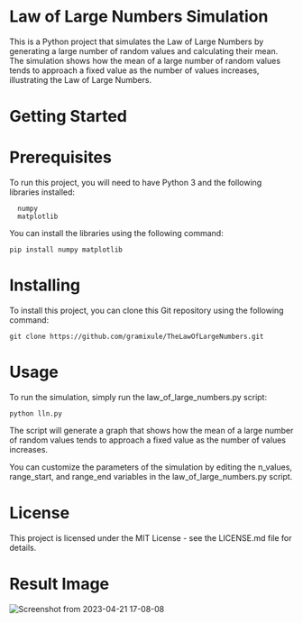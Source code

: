 # Law of Large Numbers Simulation
This is a Python project that simulates the Law of Large Numbers by generating a large number of random values and calculating their mean. The simulation shows how the mean of a large number of random values tends to approach a fixed value as the number of values increases, illustrating the Law of Large Numbers.

# Getting Started
# Prerequisites
To run this project, you will need to have Python 3 and the following libraries installed:
```
  numpy
  matplotlib
```
You can install the libraries using the following command:
  ```
  pip install numpy matplotlib
  ```
# Installing
To install this project, you can clone this Git repository using the following command:
  ```
  git clone https://github.com/gramixule/TheLawOfLargeNumbers.git
  ```
# Usage
To run the simulation, simply run the law_of_large_numbers.py script:
  ```
  python lln.py
  ```
The script will generate a graph that shows how the mean of a large number of random values tends to approach a fixed value as the number of values increases.

You can customize the parameters of the simulation by editing the n_values, range_start, and range_end variables in the law_of_large_numbers.py script.

# License
This project is licensed under the MIT License - see the LICENSE.md file for details.

# Result Image

![Screenshot from 2023-04-21 17-08-08](https://user-images.githubusercontent.com/96912586/233659952-c0919c74-525a-4662-b73b-1bb3f2c743f5.png)


